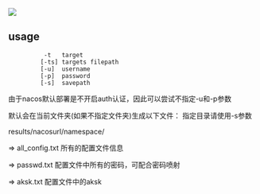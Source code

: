 ![](https://socialify.git.ci/a1phaboy/nacosleak/image?font=Source%20Code%20Pro&language=1&name=1&owner=1&pattern=Circuit%20Board&stargazers=1&theme=Dark)
## usage

              -t   target
             [-ts] targets filepath
             [-u]  username 
             [-p]  password 
             [-s]  savepath 

由于nacos默认部署是不开启auth认证，因此可以尝试不指定-u和-p参数

默认会在当前文件夹(如果不指定文件夹)生成以下文件：
指定目录请使用-s参数


results/nacosurl/namespace/


=> all_config.txt  所有的配置文件信息


=> passwd.txt      配置文件中所有的密码，可配合密码喷射


=> aksk.txt        配置文件中的aksk
